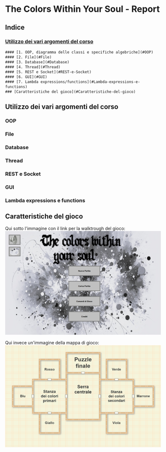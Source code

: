 # The Colors Within Your Soul - Report

## Indice
  ### [Utilizzo dei vari argomenti del corso](#Utilizzo-dei-vari-argomenti-del-corso)
    #### [1. OOP, diagramma delle classi e specifiche algebriche](#OOP)
    #### [2. File](#File)
    #### [3. Database](#Database)
    #### [4. Thread](#Thread)
    #### [5. REST e Socket](#REST-e-Socket)
    #### [6. GUI](#GUI)
    #### [7. Lambda expressions/functions](#Lambda-expressions-e-functions)
    ### [Caratteristiche del gioco](#Caratteristiche-del-gioco)

  ## Utilizzo dei vari argomenti del corso

### OOP

### File

### Database

### Thread

### REST e Socket

### GUI

### Lambda expressions e functions


## Caratteristiche del gioco

Qui sotto l'immagine con il link per la walktrough del gioco:
<a href="https://youtu.be/8sHqEgjV5qA">
  <img src="./img/Thumbnail.png" alt="Walkthrough" width="600px">
</a>

Qui invece un'immagine della mappa di gioco:
![Mappa](./img/MappaGioco.png)
